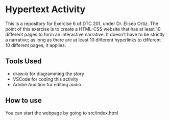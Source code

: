 # Hypertext Activity
This is a repository for Exercise 6 of DTC 201, under Dr. Eliseo Ortiz. The point of this exercise is to create a HTML-CSS website that has at least 10 different pages to form an interactive narrative. It doesn't have to be strictly a narrative; as long as there are at least 10 different hyperlinks to different 10 different pages, it applies.

## Tools Used
- draw.io for diagramming the story
- VSCode for coding this activity
- Adobe Audition for editing audio

## How to use
You can start the webpage by going to src/index.html